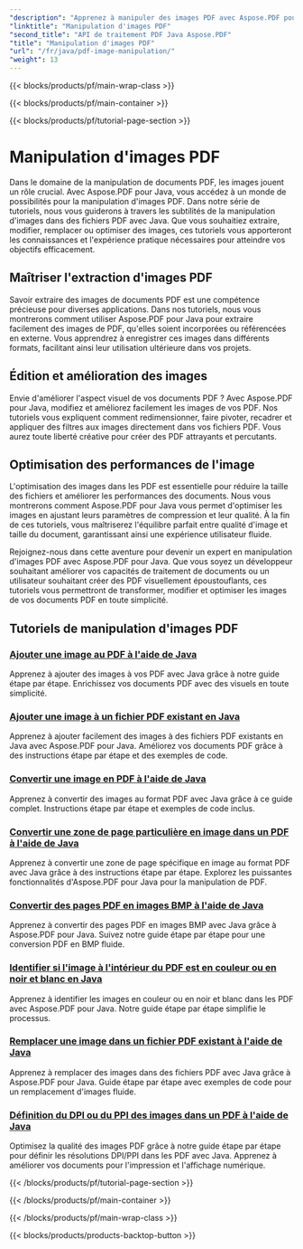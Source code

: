 ```yaml
---
"description": "Apprenez à manipuler des images PDF avec Aspose.PDF pour Java. Transformez, modifiez et optimisez les images de vos documents PDF sans effort."
"linktitle": "Manipulation d'images PDF"
"second_title": "API de traitement PDF Java Aspose.PDF"
"title": "Manipulation d'images PDF"
"url": "/fr/java/pdf-image-manipulation/"
"weight": 13
---
```


{{< blocks/products/pf/main-wrap-class >}}

{{< blocks/products/pf/main-container >}}

{{< blocks/products/pf/tutorial-page-section >}}

# Manipulation d'images PDF


Dans le domaine de la manipulation de documents PDF, les images jouent un rôle crucial. Avec Aspose.PDF pour Java, vous accédez à un monde de possibilités pour la manipulation d'images PDF. Dans notre série de tutoriels, nous vous guiderons à travers les subtilités de la manipulation d'images dans des fichiers PDF avec Java. Que vous souhaitiez extraire, modifier, remplacer ou optimiser des images, ces tutoriels vous apporteront les connaissances et l'expérience pratique nécessaires pour atteindre vos objectifs efficacement.

## Maîtriser l'extraction d'images PDF

Savoir extraire des images de documents PDF est une compétence précieuse pour diverses applications. Dans nos tutoriels, nous vous montrerons comment utiliser Aspose.PDF pour Java pour extraire facilement des images de PDF, qu'elles soient incorporées ou référencées en externe. Vous apprendrez à enregistrer ces images dans différents formats, facilitant ainsi leur utilisation ultérieure dans vos projets.

## Édition et amélioration des images

Envie d'améliorer l'aspect visuel de vos documents PDF ? Avec Aspose.PDF pour Java, modifiez et améliorez facilement les images de vos PDF. Nos tutoriels vous expliquent comment redimensionner, faire pivoter, recadrer et appliquer des filtres aux images directement dans vos fichiers PDF. Vous aurez toute liberté créative pour créer des PDF attrayants et percutants.

## Optimisation des performances de l'image

L'optimisation des images dans les PDF est essentielle pour réduire la taille des fichiers et améliorer les performances des documents. Nous vous montrerons comment Aspose.PDF pour Java vous permet d'optimiser les images en ajustant leurs paramètres de compression et leur qualité. À la fin de ces tutoriels, vous maîtriserez l'équilibre parfait entre qualité d'image et taille du document, garantissant ainsi une expérience utilisateur fluide.

Rejoignez-nous dans cette aventure pour devenir un expert en manipulation d'images PDF avec Aspose.PDF pour Java. Que vous soyez un développeur souhaitant améliorer vos capacités de traitement de documents ou un utilisateur souhaitant créer des PDF visuellement époustouflants, ces tutoriels vous permettront de transformer, modifier et optimiser les images de vos documents PDF en toute simplicité.

## Tutoriels de manipulation d'images PDF
### [Ajouter une image au PDF à l'aide de Java](./add-image-to-pdf-using-java/)
Apprenez à ajouter des images à vos PDF avec Java grâce à notre guide étape par étape. Enrichissez vos documents PDF avec des visuels en toute simplicité.
### [Ajouter une image à un fichier PDF existant en Java](./add-image-to-an-existing-pdf-file-in-java/)
Apprenez à ajouter facilement des images à des fichiers PDF existants en Java avec Aspose.PDF pour Java. Améliorez vos documents PDF grâce à des instructions étape par étape et des exemples de code.
### [Convertir une image en PDF à l'aide de Java](./convert-an-image-to-pdf-using-java/)
Apprenez à convertir des images au format PDF avec Java grâce à ce guide complet. Instructions étape par étape et exemples de code inclus.
### [Convertir une zone de page particulière en image dans un PDF à l'aide de Java](./convert-particular-page-region-to-image-in-pdf-using-java/)
Apprenez à convertir une zone de page spécifique en image au format PDF avec Java grâce à des instructions étape par étape. Explorez les puissantes fonctionnalités d'Aspose.PDF pour Java pour la manipulation de PDF.
### [Convertir des pages PDF en images BMP à l'aide de Java](./convert-pdf-pages-to-bmp-image-using-java/)
Apprenez à convertir des pages PDF en images BMP avec Java grâce à Aspose.PDF pour Java. Suivez notre guide étape par étape pour une conversion PDF en BMP fluide.
### [Identifier si l'image à l'intérieur du PDF est en couleur ou en noir et blanc en Java](./identify-if-image-inside-pdf-is-colored-or-black-and-white-in-java/)
Apprenez à identifier les images en couleur ou en noir et blanc dans les PDF avec Aspose.PDF pour Java. Notre guide étape par étape simplifie le processus.
### [Remplacer une image dans un fichier PDF existant à l'aide de Java](./replace-image-in-existing-pdf-file-using-java/)
Apprenez à remplacer des images dans des fichiers PDF avec Java grâce à Aspose.PDF pour Java. Guide étape par étape avec exemples de code pour un remplacement d'images fluide.
### [Définition du DPI ou du PPI des images dans un PDF à l'aide de Java](./setting-dpi-or-ppi-of-images-in-pdf-using-java/)
Optimisez la qualité des images PDF grâce à notre guide étape par étape pour définir les résolutions DPI/PPI dans les PDF avec Java. Apprenez à améliorer vos documents pour l'impression et l'affichage numérique.

{{< /blocks/products/pf/tutorial-page-section >}}

{{< /blocks/products/pf/main-container >}}

{{< /blocks/products/pf/main-wrap-class >}}

{{< blocks/products/products-backtop-button >}}